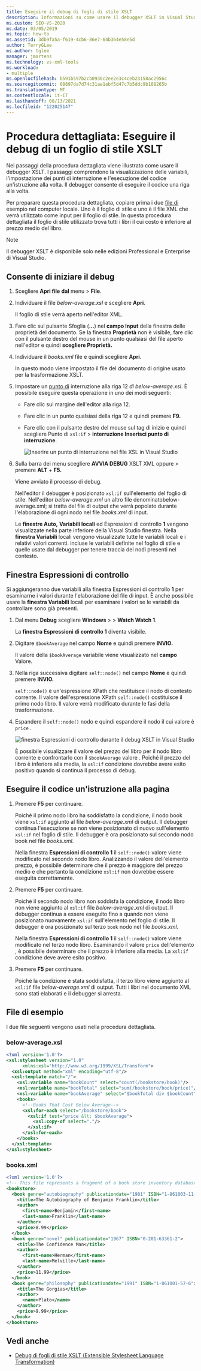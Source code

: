 ```yaml
---
title: Eseguire il debug di fogli di stile XSLT
description: Informazioni su come usare il debugger XSLT in Visual Studio eseguire il debug di un foglio di stile XSLT seguendo i passaggi di questa procedura dettagliata.
ms.custom: SEO-VS-2020
ms.date: 03/05/2019
ms.topic: how-to
ms.assetid: 3db9fa5a-f619-4cb6-86e7-64b364e58e5d
author: TerryGLee
ms.author: tglee
manager: jmartens
ms.technology: vs-xml-tools
ms.workload:
- multiple
ms.openlocfilehash: b591b597b2cb0930c2ee2e3c4ceb23158ac2956c
ms.sourcegitcommit: 68897da7d74c31ae1ebf5d47c7b5ddc9b108265b
ms.translationtype: MT
ms.contentlocale: it-IT
ms.lasthandoff: 08/13/2021
ms.locfileid: "122025147"
---
```

# <a name="walkthrough-debug-an-xslt-style-sheet"></a>Procedura dettagliata: Eseguire il debug di un foglio di stile XSLT

Nei passaggi della procedura dettagliata viene illustrato come usare il debugger XSLT. I passaggi comprendono la visualizzazione delle variabili, l'impostazione dei punti di interruzione e l'esecuzione del codice un'istruzione alla volta. Il debugger consente di eseguire il codice una riga alla volta.

Per preparare questa procedura dettagliata, copiare prima i due [file di](#sample-files) esempio nel computer locale. Uno è il foglio di stile e uno è il file XML che verrà utilizzato come input per il foglio di stile. In questa procedura dettagliata il foglio di stile utilizzato trova tutti i libri il cui costo è inferiore al prezzo medio del libro.

> [!NOTE]
> Il debugger XSLT è disponibile solo nelle edizioni Professional e Enterprise di Visual Studio.

## <a name="start-debugging"></a>Consente di iniziare il debug

1. Scegliere **Apri file** **dal** menu  >  **File**.

2. Individuare il file *below-average.xsl* e scegliere **Apri**.

   Il foglio di stile verrà aperto nell'editor XML.

3. Fare clic sul pulsante Sfoglia (**...**) nel **campo Input** della finestra delle proprietà del documento. Se la finestra **Proprietà** non è visibile, fare clic con il pulsante destro del mouse in un punto qualsiasi del file aperto nell'editor e quindi **scegliere Proprietà.**

4. Individuare il *books.xml* file e quindi scegliere **Apri**.

   In questo modo viene impostato il file del documento di origine usato per la trasformazione XSLT.

5. Impostare un [punto di](../debugger/using-breakpoints.md) interruzione alla riga 12 *di below-average.xsl*. È possibile eseguire questa operazione in uno dei modi seguenti:

   - Fare clic sul margine dell'editor alla riga 12.

   - Fare clic in un punto qualsiasi della riga 12 e quindi premere **F9.**

   - Fare clic con il pulsante destro del mouse sul tag di inizio e quindi scegliere Punto di `xsl:if`   >  **interruzione Inserisci punto di interruzione**.

      ![Inserire un punto di interruzione nel file XSL in Visual Studio](media/insert-breakpoint.PNG)

6. Sulla barra dei menu scegliere **AVVIA DEBUG** XSLT XML oppure  >   premere **ALT** + **F5.**

   Viene avviato il processo di debug.

   Nell'editor il debugger è posizionato `xsl:if` sull'elemento del foglio di stile. Nell'editor *below-average.xml* un altro file denominatobelow-average.xml; si tratta del file di output che verrà popolato durante l'elaborazione di ogni nodo nel file *books.xml* di input.

   Le **finestre Auto,** **Variabili locali** ed Espressioni di controllo **1** vengono visualizzate nella parte inferiore della Visual Studio finestra. Nella **finestra Variabili** locali vengono visualizzate tutte le variabili locali e i relativi valori correnti. incluse le variabili definite nel foglio di stile e quelle usate dal debugger per tenere traccia dei nodi presenti nel contesto.

## <a name="watch-window"></a>Finestra Espressioni di controllo

Si aggiungeranno due variabili alla finestra Espressioni di controllo **1** per esaminarne i valori durante l'elaborazione del file di input. È anche possibile usare la **finestra Variabili** locali per esaminare i valori se le variabili da controllare sono già presenti.

1. Dal menu **Debug** scegliere **Windows**  >    >  **Watch Watch 1**.

   La **finestra Espressioni di controllo 1** diventa visibile.

2. Digitare `$bookAverage` nel campo **Nome** e quindi premere **INVIO.**

   Il valore della `$bookAverage` variabile viene visualizzato nel **campo** Valore.

3. Nella riga successiva digitare `self::node()` nel campo **Nome** e quindi premere **INVIO.**

   `self::node()` è un'espressione XPath che restituisce il nodo di contesto corrente. Il valore dell'espressione XPath `self::node()` costituisce il primo nodo libro.  Il valore verrà modificato durante le fasi della trasformazione.

4. Espandere il `self::node()` nodo e quindi espandere il nodo il cui valore è `price` .

   ![finestra Espressioni di controllo durante il debug XSLT in Visual Studio](media/xslt-debugging-watch-window.png)

   È possibile visualizzare il valore del prezzo del libro per il nodo libro corrente e confrontarlo con il `$bookAverage` valore . Poiché il prezzo del libro è inferiore alla media, la `xsl:if` condizione dovrebbe avere esito positivo quando si continua il processo di debug.

## <a name="step-through-the-code"></a>Eseguire il codice un'istruzione alla pagina

1. Premere **F5** per continuare.

   Poiché il primo nodo libro ha soddisfatto la condizione, il nodo book viene `xsl:if` aggiunto al file *below-average.xml* di output. Il debugger continua l'esecuzione se non viene posizionato di nuovo sull'elemento `xsl:if` nel foglio di stile. Il debugger è ora posizionato sul secondo nodo book nel file *books.xml.*

   Nella finestra **Espressioni di controllo 1** il `self::node()` valore viene modificato nel secondo nodo libro. Analizzando il valore dell'elemento prezzo, è possibile determinare che il prezzo è maggiore del prezzo medio e che pertanto la condizione `xsl:if` non dovrebbe essere eseguita correttamente.

2. Premere **F5** per continuare.

   Poiché il secondo nodo libro non soddisfa la condizione, il nodo libro non viene aggiunto al `xsl:if` file *below-average.xml* di output. Il debugger continua a essere eseguito fino a quando non viene posizionato nuovamente `xsl:if` sull'elemento nel foglio di stile. Il debugger è ora posizionato sul terzo `book` nodo nel file *books.xml.*

   Nella finestra **Espressioni di controllo 1** il `self::node()` valore viene modificato nel terzo nodo libro. Esaminando il valore `price` dell'elemento , è possibile determinare che il prezzo è inferiore alla media. La `xsl:if` condizione deve avere esito positivo.

3. Premere **F5** per continuare.

   Poiché la condizione è stata soddisfatta, il terzo libro viene aggiunto al `xsl:if` file *below-average.xml* di output. Tutti i libri nel documento XML sono stati elaborati e il debugger si arresta.

## <a name="sample-files"></a>File di esempio

I due file seguenti vengono usati nella procedura dettagliata.

### <a name="below-averagexsl"></a>below-average.xsl

```xml
<?xml version='1.0'?>
<xsl:stylesheet version="1.0"
      xmlns:xsl="http://www.w3.org/1999/XSL/Transform">
  <xsl:output method="xml" encoding="utf-8"/>
  <xsl:template match="/">
    <xsl:variable name="bookCount" select="count(/bookstore/book)"/>
    <xsl:variable name="bookTotal" select="sum(/bookstore/book/price)"/>
    <xsl:variable name="bookAverage" select="$bookTotal div $bookCount"/>
    <books>
      <!--Books That Cost Below Average-->
      <xsl:for-each select="/bookstore/book">
        <xsl:if test="price &lt; $bookAverage">
          <xsl:copy-of select="."/>
        </xsl:if>
      </xsl:for-each>
    </books>
  </xsl:template>
</xsl:stylesheet>
```

### <a name="booksxml"></a>books.xml

```xml
<?xml version='1.0'?>
<!-- This file represents a fragment of a book store inventory database -->
<bookstore>
  <book genre="autobiography" publicationdate="1981" ISBN="1-861003-11-0">
    <title>The Autobiography of Benjamin Franklin</title>
    <author>
      <first-name>Benjamin</first-name>
      <last-name>Franklin</last-name>
    </author>
    <price>8.99</price>
  </book>
  <book genre="novel" publicationdate="1967" ISBN="0-201-63361-2">
    <title>The Confidence Man</title>
    <author>
      <first-name>Herman</first-name>
      <last-name>Melville</last-name>
    </author>
    <price>11.99</price>
  </book>
  <book genre="philosophy" publicationdate="1991" ISBN="1-861001-57-6">
    <title>The Gorgias</title>
    <author>
      <name>Plato</name>
    </author>
    <price>9.99</price>
  </book>
</bookstore>
```

## <a name="see-also"></a>Vedi anche

- [Debug di fogli di stile XSLT (Extensible Stylesheet Language Transformation)](../xml-tools/debugging-xslt.md)
